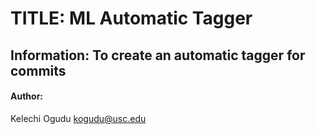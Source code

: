 # TITLE: ML Automatic Tagger

## Information: To create an automatic tagger for commits

#### Author:
Kelechi Ogudu kogudu@usc.edu

